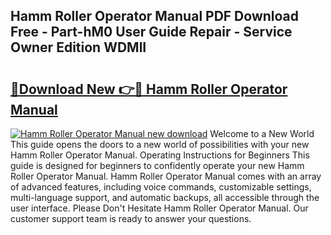 ## Hamm Roller Operator Manual PDF Download Free - Part-hM0 User Guide Repair - Service Owner Edition WDMlI

# <h2><a href="http://bc69060.oget.top/?id=Hamm+Roller+Operator+Manual">🔗Download New 👉🔴 Hamm Roller Operator Manual</a></h2>

[![Hamm Roller Operator Manual new download](https://i.imgur.com/5g1atiW.png)](http://bc69060.oget.top/?id=Hamm+Roller+Operator+Manual)
Welcome to a New World This guide opens the doors to a new world of possibilities with your new Hamm Roller Operator Manual. Operating Instructions for Beginners This guide is designed for beginners to confidently operate your new Hamm Roller Operator Manual. Hamm Roller Operator Manual comes with an array of advanced features, including voice commands, customizable settings, multi-language support, and automatic backups, all accessible through the user interface. Please Don't Hesitate Hamm Roller Operator Manual. Our customer support team is ready to answer your questions.
